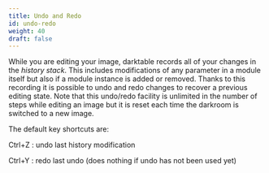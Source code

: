 ```yaml
---
title: Undo and Redo
id: undo-redo
weight: 40
draft: false
---
```


While you are editing your image, darktable records all of your changes in the _history stack_. This includes modifications of any parameter in a module itself but also if a module instance is added or removed. Thanks to this recording it is possible to undo and redo changes to recover a previous editing state. Note that this undo/redo facility is unlimited in the number of steps while editing an image but it is reset each time the darkroom is switched to a new image.

The default key shortcuts are:

Ctrl+Z
: undo last history modification

Ctrl+Y 
: redo last undo (does nothing if undo has not been used yet)



